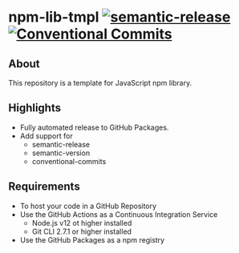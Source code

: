 # npm-lib-tmpl [![semantic-release](https://img.shields.io/badge/%20%20%F0%9F%93%A6%F0%9F%9A%80-semantic--release-e10079.svg)](https://github.com/semantic-release/semantic-release)[![Conventional Commits](https://img.shields.io/badge/Conventional%20Commits-1.0.0-yellow.svg)](https://conventionalcommits.org)

## About

This repository is a template for JavaScript npm library.

## Highlights

* Fully automated release to GitHub Packages.
* Add support for
  * semantic-release
  * semantic-version
  * conventional-commits

## Requirements

* To host your code in a GitHub Repository
* Use the GitHub Actions as a Continuous Integration Service
  * Node.js v12 ot higher installed
  * Git CLI 2.7.1 or higher installed
* Use the GitHub Packages as a npm registry
